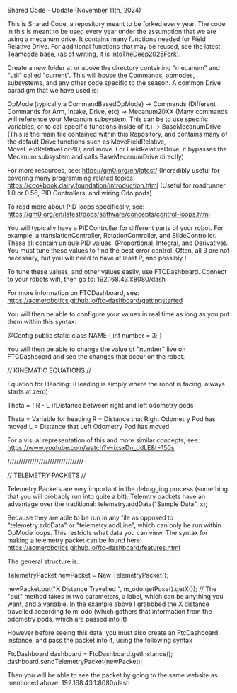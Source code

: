 Shared Code - Update (November 11th, 2024)


This is Shared Code, a repository meant to be forked every year. The code in this is meant to be used every year under the assumption that we are using a mecanum drive. It contains many functions needed for Field Relative Drive. For additional functions that may be reused, see the latest Teamcode base, (as of writing, it is IntoTheDeep2025Fork). 



Create a new folder at or above the directory containing "mecanum" and "util" called "current". This will house the Commands, opmodes, subsystems, and any other code specific to the season. A common Drive paradigm that we have used is:

OpMode (typically a CommandBasedOpMode) -> Commands (Different Commands for Arm, Intake, Drive, etc) -> Mecanum20XX (Many commands will reference your Mecanum subsystem. This can be to use specific variables, or to call specific functions inside of it.) -> BaseMecanumDrive (This is the main file contained within this Repository, and contains many of the default Drive functions such as MoveFieldRelative, MoveFieldRelativeForPID, and move. For FieldRelativeDrive, it bypasses the Mecanum subsystem and calls BaseMecanumDrive directly)


For more resources, see:
https://gm0.org/en/latest/	(Incredibly useful for covering many programming related topics) 
https://cookbook.dairy.foundation/introduction.html	(Useful for roadrunner 1.0 or 0.56, PID Controllers, and wiring Odo pods)


To read more about PID loops specifically, see:
https://gm0.org/en/latest/docs/software/concepts/control-loops.html




You will typically have a PIDController for different parts of your robot. For example, a translationController, RotationController, and SlideController. These all contain unique PID values, (Proportional, Integral, and Derivative). You must tune these values to find the best error control. Often, all 3 are not necessary, but you will need to have at least P, and possibly I. 




To tune these values, and other values easily, use FTCDashboard. Connect to your robots wifi, then go to:
192.168.43.1:8080/dash

For more information on FTCDashboard, see:
https://acmerobotics.github.io/ftc-dashboard/gettingstarted





You will then be able to configure your values in real time as long as you put them within this syntax:

@Config
public static class NAME {
  int number = 3; 
}

You will then be able to change the value of "number" live on FTCDashboard and see the changes that occur on the robot.  






// KINEMATIC EQUATIONS //

Equation for Heading: (Heading is simply where the robot is facing, always starts at zero)

Theta = ( R - L )/Distance between right and left odometry pods

Theta = Variable for heading
R = Distance that Right Odometry Pod has moved
L = Distance that Left Odometry Pod has moved

For a visual representation of this and more similar concepts, see:
https://www.youtube.com/watch?v=ixsxDn_ddLE&t=150s

//////////////////////////////////







// TELEMETRY PACKETS //

Telemetry Packets are very important in the debugging process (something that you will probably run into quite a bit). Telemtry packets have an advantage over the traditional:
telemetry.addData("Sample Data", x);

Because they are able to be run in any file as opposed to "telemetry.addData" or "telemetry.addLine", which can only be run within OpMode loops. This restricts what data you can view.
The syntax for making a telemetry packet can be found here:
https://acmerobotics.github.io/ftc-dashboard/features.html

The general structure is:

TelemetryPacket newPacket = New TelemetryPacket(); 

newPacket.put("X Distance Travelled ",  m_odo.getPose().getX());
// The "put" method takes in two parameters, a label, which can be anything you want, and a variable. In the example above I grabbbed the X distance travelled according to m_odo (which gathers that information from the odometry pods, which are passed into it)

However before seeing this data, you must also create an FtcDashboard instance, and pass the packet into it, using the following syntax

FtcDashboard dashboard = FtcDashboard.getInstance();
dashboard.sendTelemetryPacket(newPacket);

Then you will be able to see the packet by going to the same website as mentioned above:
192.168.43.1:8080/dash




 
